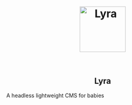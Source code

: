 <h1 align="center">
	<img width="120" height="120" src="http://res.cloudinary.com/kre/image/upload/v1514318568/shot_seo_50_rqnkqc.png" alt="Lyra">
	<br>
	<br>
</h1>

<h2 align="center"> Lyra </h2>
<p> A headless lightweight CMS for babies </p>
